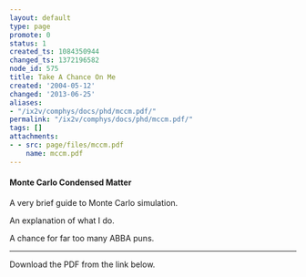 ```yaml
---
layout: default
type: page
promote: 0
status: 1
created_ts: 1084350944
changed_ts: 1372196582
node_id: 575
title: Take A Chance On Me
created: '2004-05-12'
changed: '2013-06-25'
aliases:
- "/ix2v/comphys/docs/phd/mccm.pdf/"
permalink: "/ix2v/comphys/docs/phd/mccm.pdf/"
tags: []
attachments:
- - src: page/files/mccm.pdf
    name: mccm.pdf
---
```

#### Monte Carlo Condensed Matter
A very brief guide to Monte Carlo simulation.

An explanation of what I do.

A chance for far too many ABBA puns.

----

Download the PDF from the link below.
